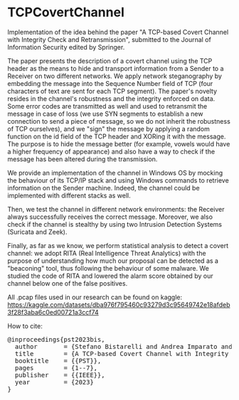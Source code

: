 # TCPCovertChannel

Implementation of the idea behind the paper "A TCP-based Covert Channel with Integrity Check and Retransmission", submitted to the Journal of Information Security edited by Springer.

The paper presents the description of a covert channel using the TCP header as the means to hide and transport information from a Sender to a Receiver on two different networks. We apply network steganography by embedding the message into the Sequence Number field of TCP (four characters of text are sent for each TCP segment). The paper's novelty resides in the channel's robustness and the integrity enforced on data. Some error codes are transmitted as well and used to retransmit the message in case of loss (we use SYN segments to establish a new connection to send a piece of message, so we do not inherit the robustness of TCP ourselves), and we "sign" the message by applying a random function on the id field of the TCP header and XORing it with the message. The purpose is to hide the message better (for example, vowels would have a higher frequency of appearance) and also have a way to check if the message has been altered during the transmission.


We provide an implementation of the channel in Windows OS by mocking the behaviour of its TCP/IP stack and using Windows commands to retrieve information on the Sender machine. Indeed, the channel could be implemented with different stacks as well.


Then, we test the channel in different network environments: the Receiver always successfully receives the correct message. Moreover, we also check if the channel is stealthy by using two Intrusion Detection Systems (Suricata and Zeek).


Finally, as far as we know, we perform statistical analysis to detect a covert channel: we adopt RITA (Real Intelligence Threat Analytics) with the purpose of understanding how much our proposal can be detected as a "beaconing" tool, thus following the behaviour of some malware. We studied the code of RITA and lowered the alarm score obtained by our channel below one of the false positives.

All .pcap files used in our research can be found on kaggle: https://kaggle.com/datasets/dba976f795460c93279d3c95649742e18afdeb3f28f3aba6c0ed00721a3ccf74

How to cite: <br />
<pre>
@inproceedings{pst2023bis,
  author       = {Stefano Bistarelli and Andrea Imparato and Francesco Santini},
  title        = {A TCP-based Covert Channel with Integrity Check and Retransmission},
  booktitle    = {{PST}},
  pages        = {1--7},
  publisher    = {{IEEE}},
  year         = {2023}
}
</pre>
